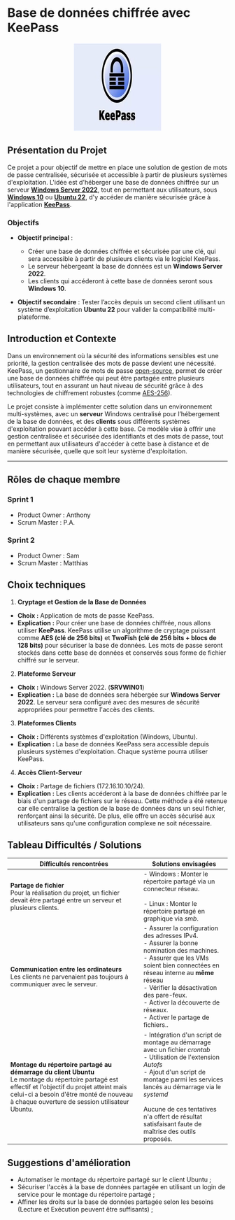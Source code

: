 # Base de données chiffrée avec KeePass
<p align="center">
  <img src="https://github.com/WildCodeSchool/TSSR-2409-JAUNE-P1-G2-GestionBaseDeDonnesSecuriseeDeMotsDePasse/blob/A-verifier/Install%20Server/LogoKeePass.jpg?raw=true" alt="Logo KeePass" width="200"/>  
</p>

## Présentation du Projet

Ce projet a pour objectif de mettre en place une solution de gestion de mots de passe centralisée, sécurisée et accessible à partir de plusieurs systèmes d'exploitation. L'idée est d'héberger une base de données chiffrée sur un serveur [**Windows Server 2022**](https://www.microsoft.com/fr-fr/windows-server), tout en permettant aux utilisateurs, sous [**Windows 10**](https://www.microsoft.com/fr-fr/software-download/windows10) ou [**Ubuntu 22**](https://www.ubuntu-fr.org/), d'y accéder de manière sécurisée grâce à l'application [**KeePass**](https://keepass.info/).

### Objectifs

- **Objectif principal** :
  - Créer une base de données chiffrée et sécurisée par une clé, qui sera accessible à partir de plusieurs clients via le logiciel KeePass.
  - Le serveur hébergeant la base de données est un **Windows Server 2022**.
  - Les clients qui accéderont à cette base de données seront sous **Windows 10**.
  
- **Objectif secondaire** : Tester l’accès depuis un second client utilisant un système d’exploitation **Ubuntu 22** pour valider la compatibilité multi-plateforme.

## Introduction et Contexte

Dans un environnement où la sécurité des informations sensibles est une priorité, la gestion centralisée des mots de passe devient une nécessité. KeePass, un gestionnaire de mots de passe [open-source](https://fr.wikipedia.org/wiki/Open_source), permet de créer une base de données chiffrée qui peut être partagée entre plusieurs utilisateurs, tout en assurant un haut niveau de sécurité grâce à des technologies de chiffrement robustes (comme [AES-256](https://www.malekal.com/quest-ce-que-le-chiffrement-aes-et-comment-ca-marche/)).

Le projet consiste à implémenter cette solution dans un environnement multi-systèmes, avec un **serveur** Windows centralisé pour l’hébergement de la base de données, et des **clients** sous différents systèmes d'exploitation pouvant accéder à cette base. Ce modèle vise à offrir une gestion centralisée et sécurisée des identifiants et des mots de passe, tout en permettant aux utilisateurs d'accéder à cette base à distance et de manière sécurisée, quelle que soit leur système d'exploitation.

---

## Rôles de chaque membre
### Sprint 1
- Product Owner : Anthony
- Scrum Master  : P.A.

### Sprint 2
- Product Owner : Sam
- Scrum Master  : Matthias

## Choix techniques

1. **Cryptage et Gestion de la Base de Données**

- **Choix :** Application de mots de passe KeePass.
- **Explication :** Pour créer une base de données chiffrée, nous allons utiliser **KeePass**. KeePass utilise un algorithme de cryptage puissant comme **AES (clé de 256 bits)** et **TwoFish (clé de 256 bits + blocs de 128 bits)** pour sécuriser la base de données. Les mots de passe seront stockés dans cette base de données et conservés sous forme de fichier chiffré sur le serveur.
  
2.  **Plateforme Serveur**

- **Choix :** Windows Server 2022. (**SRVWIN01**)
- **Explication :** La base de données sera hébergée sur **Windows Server 2022**. Le serveur sera configuré avec des mesures de sécurité appropriées pour permettre l'accès des clients.
  
3.  **Plateformes Clients**

- **Choix :** Différents systèmes d'exploitation (Windows, Ubuntu).
- **Explication :** La base de données KeePass sera accessible depuis plusieurs systèmes d'exploitation. Chaque système pourra utiliser KeePass.
  
4.  **Accès Client-Serveur**

- **Choix :** Partage de fichiers (172.16.10.10/24).
- **Explication :** Les clients accéderont à la base de données chiffrée par le biais d'un partage de fichiers sur le réseau. Cette méthode a été retenue car elle centralise la gestion de la base de données dans un seul fichier, renforçant ainsi la sécurité. De plus, elle offre un accès sécurisé aux utilisateurs sans qu'une configuration complexe ne soit nécessaire.

## Tableau Difficultés / Solutions

| Difficultés rencontrées                                                                                                                                                                                                                           | Solutions envisagées                                                                                                                                                                                                                                                                                                      |
| ------------------------------------------------------------------------------------------------------------------------------------------------------------------------------------------------------------------------------------------------- | ------------------------------------------------------------------------------------------------------------------------------------------------------------------------------------------------------------------------------------------------------------------------------------------------------------------------- |
| **Partage de fichier**<br>Pour la réalisation du projet, un fichier devait être partagé entre un serveur et plusieurs clients.                                                                                                                    | - Windows : Monter le répertoire partagé via un connecteur réseau. <br><br>- Linux : Monter le répertoire partagé en graphique via *smb*.                                                                                                                                                                                 |
| **Communication entre les ordinateurs**<br>Les clients ne parvenaient pas toujours à communiquer avec le serveur.                                                                                                                                 | - Assurer la configuration des adresses IPv4.<br>- Assurer la bonne nomination des machines.<br>- Assurer que les VMs soient bien connectées en réseau interne au **même** réseau<br>- Vérifier la désactivation des pare-feux.<br>- Activer la découverte de réseaux.<br>- Activer le partage de fichiers..              |
| **Montage du répertoire partagé au démarrage du client Ubuntu**<br>Le montage du répertoire partagé est effectif et l'objectif du projet atteint mais celui-ci a besoin d'être monté de nouveau à chaque ouverture de session utilisateur Ubuntu. | - Intégration d'un script de montage au démarrage avec un fichier *crontab*<br>- Utilisation de l'extension *Autofs*<br>- Ajout d'un script de montage parmi les services lancés au démarrage via le *systemd*<br><br>Aucune de ces tentatives n'a offert de résultat satisfaisant faute de maîtrise des outils proposés. |

## Suggestions d'amélioration
- Automatiser le montage du répertoire partagé sur le client Ubuntu ;
- Sécuriser l'accès à la base de données partagée en utilisant un login de service pour le montage du répertoire partagé ;
- Affiner les droits sur la base de données partagée selon les besoins (Lecture et Exécution peuvent être suffisants) ;
